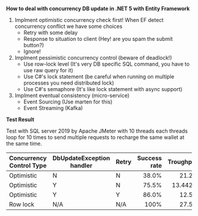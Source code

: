 **How to deal with concurrency DB update in .NET 5 with Entity Framework**
1. Implment optimistic concurrency check first!
   When EF detect concurrency conflict we have some choices
    - Retry with some delay
    - Response to situation to client (Hey! are you spam the submit button?)
    - Ignore!
2. Implment pessimistic concurrency control (beware of deadlock!)
   - Use row-lock level (It's very DB specific SQL command, you have to use raw query for it)
   - Use C#'s lock statement (be careful when running on multiple processes you need distributed lock)
   - Use C#'s semaphore (It's like lock statement with async support)
3. Implment eventual consistency (micro-service)
   - Event Sourcing (Use marten for this)
   - Event Streaming (Kafka)
   
   
**Test Result**

Test with SQL server 2019
by Apache JMeter with 10 threads each threads loop for 10 times
to send multiple requests to recharge the same wallet at the same time.

| Concurrency Control Type | DbUpdateException handler | Retry | Success rate | Troughput |
|--------------------------|---------------------------|-------|-------------:|----------:|
|Optimistic                | N                         | N     | 38.0%        | 21.2/s    |
|Optimistic                | Y                         | N     | 75.5%        | 13.442/s  |
|Optimistic                | Y                         | Y     | 86.0%        | 12.5/s    |
|Row lock                  | N/A                       | N/A   | 100%         | 27.5/s    |